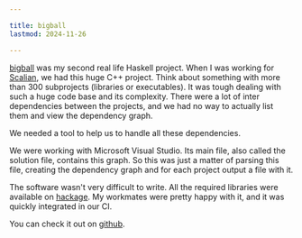```yaml
---

title: bigball
lastmod: 2024-11-26

---
```


[bigball] was my second real life Haskell project. When I was working for 
[Scalian](https://www.scalian.com), we had this huge C++ project. Think about 
something with more than 300 subprojects (libraries or executables). It was 
tough dealing with such a huge code base and its complexity. There were a lot 
of inter dependencies between the projects, and we had no way to actually list 
them and view the dependency graph.

We needed a tool to help us to handle all these dependencies.

We were working with Microsoft Visual Studio. Its main file, also called the
solution file, contains this graph. So this was just a matter of parsing this
file, creating the dependency graph and for each project output a file with it.

The software wasn't very difficult to write. All the required libraries were
available on [hackage](https://hackage.haskell.org/). My workmates were pretty
happy with it, and it was quickly integrated in our CI.

You can check it out on
[github](https://github.com/jecaro/bigball).

[bigball]: https://github.com/jecaro/bigball

